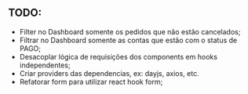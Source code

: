 ## TODO: 

- Filter no Dashboard somente os pedidos que não estão cancelados;
- Filtrar no Dashboard somente as contas que estão com o status de PAGO;
- Desacoplar lógica de requisições dos components em hooks independentes;
- Criar providers das dependencias, ex: dayjs, axios, etc.
- Refatorar form para utilizar react hook form;